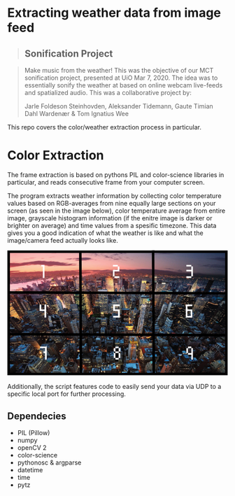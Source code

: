# Extracting weather data from image feed

> ## Sonification Project

> Make music from the weather! This was the objective of our MCT sonification project, presented at UiO Mar 7, 2020. The idea was to essentially sonify the weather at based on online webcam live-feeds and spatialized audio. This was a collaborative project by:
> 
> Jarle Foldeson Steinhovden, Aleksander Tidemann, Gaute Timian Dahl Wardenær & Tom Ignatius Wee  


This repo covers the color/weather extraction process in particular.

# Color Extraction

The frame extraction is based on pythons PIL and color-science libraries in particular, and reads consecutive frame from your computer screen. 

The program extracts weather information by collecting color temperature values based on RGB-averages from nine equally large sections on your screen (as seen in the image below), color temperature average from entire image, grayscale histogram information (if the enitre image is darker or brighter on average) and time values from a spesific timezone. This data gives you a good indication of what the weather is like and what the image/camera feed actually looks like.

![one city](img/onecity.png)

Additionally, the script features code to easily send your data via UDP to a specific local port for further processing. 

## Dependecies

- PIL (Pillow)
- numpy
- openCV 2
- color-science
- pythonosc & argparse
- datetime
- time
- pytz


